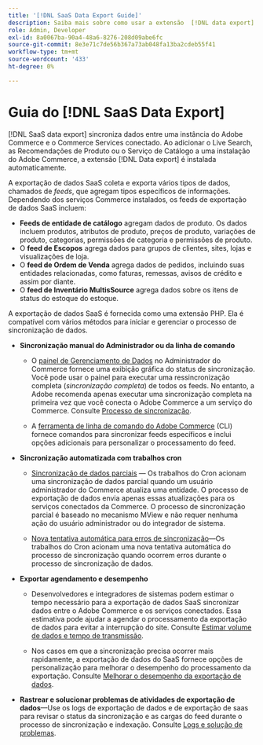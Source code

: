 ```yaml
---
title: '[!DNL SaaS Data Export Guide]'
description: Saiba mais sobre como usar a extensão  [!DNL data export]  para serviços SaaS do Adobe Commerce que sincroniza dados entre o Adobe Commerce e os serviços Commerce conectados.
role: Admin, Developer
exl-id: 8a0067ba-90a4-48a6-8276-208d09abe6fc
source-git-commit: 8e3e71c7de56b367a73ab048fa13ba2cdeb55f41
workflow-type: tm+mt
source-wordcount: '433'
ht-degree: 0%

---
```


# Guia do [!DNL SaaS Data Export]

[!DNL SaaS data export] sincroniza dados entre uma instância do Adobe Commerce e o Commerce Services conectado. Ao adicionar o Live Search, as Recomendações de Produto ou o Serviço de Catálogo a uma instalação do Adobe Commerce, a extensão [!DNL Data export] é instalada automaticamente.

A exportação de dados SaaS coleta e exporta vários tipos de dados, chamados de _feeds_, que agregam tipos específicos de informações. Dependendo dos serviços Commerce instalados, os feeds de exportação de dados SaaS incluem:

- **Feeds de entidade de catálogo** agregam dados de produto. Os dados incluem produtos, atributos de produto, preços de produto, variações de produto, categorias, permissões de categoria e permissões de produto.
- O **feed de Escopos** agrega dados para grupos de clientes, sites, lojas e visualizações de loja.
- O **feed de Ordem de Venda** agrega dados de pedidos, incluindo suas entidades relacionadas, como faturas, remessas, avisos de crédito e assim por diante.
- O **feed de Inventário MultisSource** agrega dados sobre os itens de status do estoque do estoque.

A exportação de dados SaaS é fornecida como uma extensão PHP. Ela é compatível com vários métodos para iniciar e gerenciar o processo de sincronização de dados.

- **Sincronização manual do Administrador ou da linha de comando**

   - O [painel de Gerenciamento de Dados](https://experienceleague.adobe.com/pt-br/docs/commerce-admin/systems/data-transfer/data-dashboard) no Administrador do Commerce fornece uma exibição gráfica do status de sincronização. Você pode usar o painel para executar uma ressincronização completa (_sincronização completa_) de todos os feeds. No entanto, a Adobe recomenda apenas executar uma sincronização completa na primeira vez que você conecta o Adobe Commerce a um serviço do Commerce. Consulte [Processo de sincronização](data-synchronization.md).

   - A [ferramenta de linha de comando do Adobe Commerce](https://experienceleague.adobe.com/pt-br/docs/commerce-operations/configuration-guide/cli/config-cli) (CLI) fornece comandos para sincronizar feeds específicos e inclui opções adicionais para personalizar o processamento do feed.

- **Sincronização automatizada com trabalhos cron**

   - [Sincronização de dados parciais](data-synchronization.md#partial-synchronization-with-cron-jobs) — Os trabalhos do Cron acionam uma sincronização de dados parcial quando um usuário administrador do Commerce atualiza uma entidade. O processo de exportação de dados envia apenas essas atualizações para os serviços conectados da Commerce. O processo de sincronização parcial é baseado no mecanismo MView e não requer nenhuma ação do usuário administrador ou do integrador de sistema.

   - [Nova tentativa automática para erros de sincronização](data-synchronization.md#failed-items-sync-for-error-recovery)—Os trabalhos do Cron acionam uma nova tentativa automática do processo de sincronização quando ocorrem erros durante o processo de sincronização de dados.

- **Exportar agendamento e desempenho**

   - Desenvolvedores e integradores de sistemas podem estimar o tempo necessário para a exportação de dados SaaS sincronizar dados entre o Adobe Commerce e os serviços conectados. Essa estimativa pode ajudar a agendar o processamento da exportação de dados para evitar a interrupção do site. Consulte [Estimar volume de dados e tempo de transmissão](estimate-data-volume-sync-time.md).

   - Nos casos em que a sincronização precisa ocorrer mais rapidamente, a exportação de dados do SaaS fornece opções de personalização para melhorar o desempenho do processamento da exportação. Consulte [Melhorar o desempenho da exportação de dados](customize-export-processing.md).

- **Rastrear e solucionar problemas de atividades de exportação de dados**—Use os logs de exportação de dados e de exportação de saas para revisar o status da sincronização e as cargas do feed durante o processo de sincronização e indexação. Consulte [Logs e solução de problemas](troubleshooting-logging.md).
